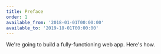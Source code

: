 ```yaml
---
title: Preface
order: 1
available_from: '2018-01-01T00:00:00'
available_to: '2019-18-01T00:00:00'
---
```


We're going to build a fully-functioning web app. Here's how.
